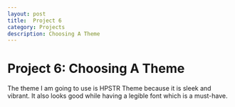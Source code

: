 ```yaml
---
layout: post
title:  Project 6
category: Projects 
description: Choosing A Theme
---
```


# Project 6: Choosing A Theme

  The theme I am going to use is HPSTR Theme because it is sleek and vibrant. It also looks good while having a legible font which is a must-have. 
